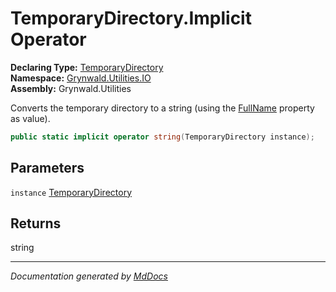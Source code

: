 ﻿<!--  
  <auto-generated>   
    The contents of this file were generated by a tool.  
    Changes to this file may be list if the file is regenerated  
  </auto-generated>   
-->

# TemporaryDirectory.Implicit Operator

**Declaring Type:** [TemporaryDirectory](../index.md)  
**Namespace:** [Grynwald.Utilities.IO](../../index.md)  
**Assembly:** Grynwald.Utilities

Converts the temporary directory to a string (using the [FullName](../properties/FullName.md) property as value).

```csharp
public static implicit operator string(TemporaryDirectory instance);
```

## Parameters

`instance`  [TemporaryDirectory](../index.md)

## Returns

string

___

*Documentation generated by [MdDocs](https://github.com/ap0llo/mddocs)*
